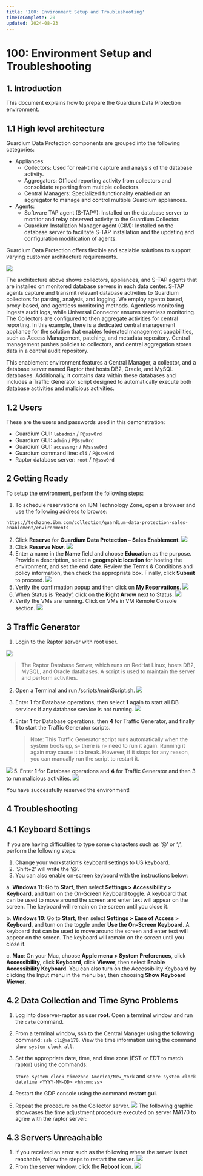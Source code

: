 ```yaml
---
title: '100: Environment Setup and Troubleshooting'
timeToComplete: 20
updated: 2024-08-23
---
```


# 100: Environment Setup and Troubleshooting

## 1. Introduction

This document explains how to prepare the Guardium Data Protection
environment.


## 1.1 High level architecture

Guardium Data Protection components are grouped into the following categories:

- Appliances:
    - Collectors: Used for real-time capture and analysis of the database activity.
    - Aggregators: Offload reporting activity from collectors and consolidate reporting from
       multiple collectors.
    - Central Managers: Specialized functionality enabled on an aggregator to manage and
       control multiple Guardium appliances.
- Agents:
    - Software TAP agent (S-TAP®): Installed on the database server to monitor and relay
       observed activity to the Guardium Collector.
    - Guardium Installation Manager agent (GIM): Installed on the database server to facilitate
       S-TAP installation and the updating and configuration modification of agents.

Guardium Data Protection offers flexible and scalable solutions to support varying customer architecture
requirements.
 
![](./images/100/image1.jpg)

The architecture above shows collectors, appliances, and S-TAP agents that are installed on monitored
database servers in each data center. S-TAP agents capture and transmit relevant database activities to
Guardium collectors for parsing, analysis, and logging. We employ agento based, proxy-based, and
agentless monitoring methods. Agentless monitoring ingests audit logs, while Universal Connector
ensures seamless monitoring. The Collectors are configured to then aggregate activities for central
reporting. In this example, there is a dedicated central management appliance for the solution that
enables federated management capabilities, such as Access Management, patching, and metadata
repository. Central management pushes policies to collectors, and central aggregation stores data in a
central audit repository.


This enablement environment features a Central Manager, a collector, and a database server named
Raptor that hosts DB2, Oracle, and MySQL databases. Additionally, it contains data within these
databases and includes a Traffic Generator script designed to automatically execute both database
activities and malicious activities.

## 1.2 Users

These are the users and passwords used in this demonstration:

- Guardium GUI: `labadmin` / `P@ssw0rd`
- Guardium GUI: `admin` / `P@ssw0rd`
- Guardium GUI: `accessmgr` / `P@sssw0rd`
- Guardium command line: `cli` / `P@ssw0rd`
- Raptor database server: `root` / `P@ssw0rd`


## 2 Getting Ready

To setup the environment, perform the following steps:

1. To schedule reservations on IBM Technology Zone, open a browser and use the following address
    to browse:

```
https://techzone.ibm.com/collection/guardium-data-protection-sales-enablement/environments
```
2. Click **Reserve** for **Guardium Data Protection **–** Sales Enablement**.
![](./images/100/image2.png) 
3. Click **Reserve Now**.
![](./images/100/image3.png)
4. Enter a name in the **Name** field and choose **Education** as the purpose. Provide a description, select a **geographic location** for hosting the environment, and set the end date. Review the Terms & Conditions and policy information, then check the appropriate box. Finally, click **Submit** to proceed.
![](./images/100/image4.png)
5. Verify the confirmation popup and then click on **My Reservations**.
![](./images/100/image5.png)
6. When Status is ‘Ready’, click on the **Right Arrow** next to Status.
![](./images/100/image6.jpg)
7. Verify the VMs are running. Click on VMs in VM Remote Console section.
![](./images/100/image7.jpg)

## 3 Traffic Generator

1. Login to the Raptor server with root user.

![](./images/100/image8.png)
> The Raptor Database Server, which runs on RedHat Linux, hosts DB2, MySQL, and Oracle
databases. A script is used to maintain the server and perform activities.

2. Open a Terminal and run /scripts/mainScript.sh.
![](./images/100/image9.png)

3. Enter **1** for Database operations, then select **1** again to start all DB services if any database service
    is not running.
![](./images/100/image10.png)
4. Enter **1** for Database operations, then **4** for Traffic Generator, and finally **1** to start the Traffic Generator scripts. 
    > Note: This Traffic Generator script runs automatically when the system boots up,
    s- there is n- need to run it again. Running it again may cause it to break. However, if it stops for
    any reason, you can manually run the script to restart it.

![](./images/100/image11.png)
5. Enter **1** for Database operations and **4** for Traffic Generator and then 3 to run malicious activities.
![](./images/100/image12.png)

You have successfully reserved the environment!


## 4 Troubleshooting

## 4.1 Keyboard Settings

If you are having difficulties to type some characters such as ‘@’ or ‘;’, perform the following steps:

1. Change your workstation’s keyboard settings to US keyboard.
2. ‘Shift+2’ will write the ‘@’.
3. You can also enable on-screen keyboard with the instructions below:


a. **__Windows 11__**: Go to **Start**, then select **Settings > Accessibility > Keyboard**, and turn on the
On-Screen Keyboard toggle. A keyboard that can be used to move around the screen and
enter text will appear on the screen. The keyboard will remain on the screen until you close it.

b. __**Windows 10**__: Go to **Start**, then select **Settings > Ease of Access > Keyboard**, and turn on
the toggle under **Use the On-Screen Keyboard**. A keyboard that can be used to move around
the screen and enter text will appear on the screen. The keyboard will remain on the screen
until you close it.

c. __**Mac**__: On your Mac, choose **Apple menu > System Preferences**, click **Accessibility**, click
**Keyboard**, click **Viewer**, then select **Enable Accessibility Keyboard**. You can also turn on
the Accessibility Keyboard by clicking the Input menu in the menu bar, then choosing **Show
Keyboard Viewer**.

## 4.2 Data Collection and Time Sync Problems

1. Log into dbserver-raptor as user **root**. Open a terminal window and run the `date` command.
2. From a terminal window, ssh to the Central Manager using the following command: `ssh cli@ma170`.
    View the time information using the command `show system clock all`.
3. Set the appropriate date, time, and time zone (EST or EDT to match raptor) using the commands:
   
    `store system clock timezone America/New_York` and 
    `store system clock datetime <YYYY-MM-DD> <hh:mm:ss>`
4. Restart the GDP console using the command **restart gui**.
5. Repeat the procedure on the Collector server.
![](./images/100/image13.png)
The following graphic showcases the time adjustment procedure executed on server MA170 to agree
with the raptor server:


## 4.3 Servers Unreachable

1. If you received an error such as the following where the server is not reachable, follow the steps to
    restart the server.
![](./images/100/image14.jpg)
2. From the server window, click the **Reboot** icon.
![](./images/100/image15.png)

